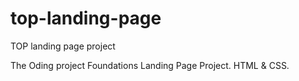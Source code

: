 # top-landing-page
TOP landing page project

The Oding project Foundations Landing Page Project. HTML & CSS.
